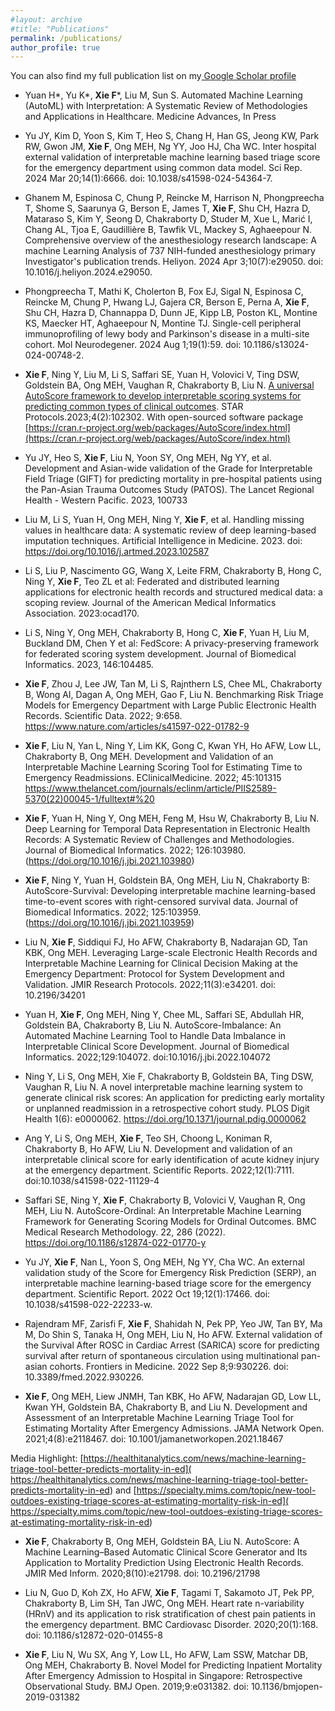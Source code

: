 ```yaml
---
#layout: archive
#title: "Publications"
permalink: /publications/
author_profile: true
---
```


You can also find my full publication list on my<a href="https://scholar.google.com/citations?user=_lCrZBkAAAAJ&hl=en"> Google Scholar profile</a>

-	Yuan H\*, Yu K\*, **Xie F**\*, Liu M, Sun S. Automated Machine Learning (AutoML) with Interpretation: A Systematic Review of Methodologies and Applications in Healthcare. Medicine Advances, In Press

-	Yu JY, Kim D, Yoon S, Kim T, Heo S, Chang H, Han GS, Jeong KW, Park RW, Gwon JM, **Xie F**, Ong MEH, Ng YY, Joo HJ, Cha WC. Inter hospital external validation of interpretable machine learning based triage score for the emergency department using common data model. Sci Rep. 2024 Mar 20;14(1):6666. doi: 10.1038/s41598-024-54364-7.

-	Ghanem M, Espinosa C, Chung P, Reincke M, Harrison N, Phongpreecha T, Shome S, Saarunya G, Berson E, James T, **Xie F**, Shu CH, Hazra D, Mataraso S, Kim Y, Seong D, Chakraborty D, Studer M, Xue L, Marić I, Chang AL, Tjoa E, Gaudillière B, Tawfik VL, Mackey S, Aghaeepour N. Comprehensive overview of the anesthesiology research landscape: A machine Learning Analysis of 737 NIH-funded anesthesiology primary Investigator's publication trends. Heliyon. 2024 Apr 3;10(7):e29050. doi: 10.1016/j.heliyon.2024.e29050.

-	Phongpreecha T, Mathi K, Cholerton B, Fox EJ, Sigal N, Espinosa C, Reincke M, Chung P, Hwang LJ, Gajera CR, Berson E, Perna A, **Xie F**, Shu CH, Hazra D, Channappa D, Dunn JE, Kipp LB, Poston KL, Montine KS, Maecker HT, Aghaeepour N, Montine TJ. Single-cell peripheral immunoprofiling of lewy body and Parkinson's disease in a multi-site cohort. Mol Neurodegener. 2024 Aug 1;19(1):59. doi: 10.1186/s13024-024-00748-2. 

- **Xie F**, Ning Y,  Liu M, Li S, Saffari SE, Yuan H, Volovici V, Ting DSW, Goldstein BA, Ong MEH, Vaughan R, Chakraborty B, Liu N. [A universal AutoScore framework to develop interpretable scoring systems for predicting common types of clinical outcomes](https://doi.org/10.1016/j.xpro.2023.102302). STAR Protocols.2023;4(2):102302.
With open-sourced software package [https://cran.r-project.org/web/packages/AutoScore/index.html](https://cran.r-project.org/web/packages/AutoScore/index.html)

- Yu JY, Heo S, **Xie F**, Liu N, Yoon SY, Ong MEH, Ng YY, et al. Development and Asian-wide validation of the Grade for Interpretable Field Triage (GIFT) for predicting mortality in pre-hospital patients using the Pan-Asian Trauma Outcomes Study (PATOS). The Lancet Regional Health - Western Pacific. 2023, 100733

- Liu M, Li S, Yuan H, Ong MEH, Ning Y, **Xie F**, et al. Handling missing values in healthcare data: A systematic review of deep learning-based imputation techniques. Artificial Intelligence in Medicine. 2023. doi: https://doi.org/10.1016/j.artmed.2023.102587 

- Li S, Liu P, Nascimento GG, Wang X, Leite FRM, Chakraborty B, Hong C, Ning Y, **Xie F**, Teo ZL et al: Federated and distributed learning applications for electronic health records and structured medical data: a scoping review. Journal of the American Medical Informatics Association. 2023:ocad170.

- Li S, Ning Y, Ong MEH, Chakraborty B, Hong C, **Xie F**, Yuan H, Liu M, Buckland DM, Chen Y et al: FedScore: A privacy-preserving framework for federated scoring system development. Journal of Biomedical Informatics. 2023, 146:104485.

- **Xie F**, Zhou J, Lee JW, Tan M, Li S, Rajnthern LS, Chee ML, Chakraborty B, Wong AI, Dagan A, Ong MEH, Gao F, Liu N. Benchmarking Risk Triage Models for Emergency Department with Large Public Electronic Health Records. Scientific Data. 2022; 9:658. https://www.nature.com/articles/s41597-022-01782-9 

- **Xie F**, Liu N, Yan L, Ning Y, Lim KK, Gong C, Kwan YH, Ho AFW, Low LL, Chakraborty B, Ong MEH. Development and Validation of an Interpretable Machine Learning Scoring Tool for Estimating Time to Emergency Readmissions. EClinicalMedicine. 2022; 45:101315
https://www.thelancet.com/journals/eclinm/article/PIIS2589-5370(22)00045-1/fulltext#%20 

- **Xie F**, Yuan H, Ning Y, Ong MEH, Feng M, Hsu W, Chakraborty B, Liu N. Deep Learning for Temporal Data Representation in Electronic Health Records: A Systematic Review of Challenges and Methodologies. Journal of Biomedical Informatics. 2022; 126:103980. (https://doi.org/10.1016/j.jbi.2021.103980) 

- **Xie F**, Ning Y, Yuan H, Goldstein BA, Ong MEH, Liu N, Chakraborty B: AutoScore-Survival: Developing interpretable machine learning-based time-to-event scores with right-censored survival data. Journal of Biomedical Informatics. 2022; 125:103959. (https://doi.org/10.1016/j.jbi.2021.103959) 

- Liu N, **Xie F**, Siddiqui FJ, Ho AFW, Chakraborty B, Nadarajan GD, Tan KBK, Ong MEH. Leveraging Large-scale Electronic Health Records and Interpretable Machine Learning for Clinical Decision Making at the Emergency Department: Protocol for System Development and Validation. JMIR Research Protocols. 2022;11(3):e34201. doi: 10.2196/34201 

- Yuan H, **Xie F**, Ong MEH, Ning Y, Chee ML, Saffari SE, Abdullah HR, Goldstein BA, Chakraborty B, Liu N. AutoScore-Imbalance: An Automated Machine Learning Tool to Handle Data Imbalance in Interpretable Clinical Score Development. Journal of Biomedical Informatics. 2022;129:104072. doi:10.1016/j.jbi.2022.104072

- Ning Y, Li S, Ong MEH, Xie F, Chakraborty B, Goldstein BA, Ting DSW, Vaughan R, Liu N. A novel interpretable machine learning system to generate clinical risk scores: An application for predicting early mortality or unplanned readmission in a retrospective cohort study. PLOS Digit Health 1(6): e0000062. https://doi.org/10.1371/journal.pdig.0000062

- Ang Y, Li S, Ong MEH, **Xie F**, Teo SH, Choong L, Koniman R, Chakraborty B, Ho AFW, Liu N. Development and validation of an interpretable clinical score for early identification of acute kidney injury at the emergency department. Scientific Reports. 2022;12(1):7111. doi:10.1038/s41598-022-11129-4

- Saffari SE, Ning Y, **Xie F**, Chakraborty B, Volovici V, Vaughan R, Ong MEH, Liu N. AutoScore-Ordinal: An Interpretable Machine Learning Framework for Generating Scoring Models for Ordinal Outcomes. BMC Medical Research Methodology. 22, 286 (2022). https://doi.org/10.1186/s12874-022-01770-y

- Yu JY, **Xie F**, Nan L, Yoon S, Ong MEH, Ng YY, Cha WC. An external validation study of the Score for Emergency Risk Prediction (SERP), an interpretable machine learning-based triage score for the emergency department. Scientific Report. 2022 Oct 19;12(1):17466. doi: 10.1038/s41598-022-22233-w.

- Rajendram MF, Zarisfi F, **Xie F**, Shahidah N, Pek PP, Yeo JW, Tan BY, Ma M, Do Shin S, Tanaka H, Ong MEH, Liu N, Ho AFW. External validation of the Survival After ROSC in Cardiac Arrest (SARICA) score for predicting survival after return of spontaneous circulation using multinational pan-asian cohorts. Frontiers in Medicine. 2022 Sep 8;9:930226. doi: 10.3389/fmed.2022.930226. 

- **Xie F**, Ong MEH, Liew JNMH, Tan KBK, Ho AFW, Nadarajan GD, Low LL, Kwan YH, Goldstein BA, Chakraborty B, and Liu N. Development and Assessment of an Interpretable Machine Learning Triage Tool for Estimating Mortality After Emergency Admissions. JAMA Network Open. 2021;4(8):e2118467. doi: 10.1001/jamanetworkopen.2021.18467 

Media Highlight: [https://healthitanalytics.com/news/machine-learning-triage-tool-better-predicts-mortality-in-ed]( https://healthitanalytics.com/news/machine-learning-triage-tool-better-predicts-mortality-in-ed) and [https://specialty.mims.com/topic/new-tool-outdoes-existing-triage-scores-at-estimating-mortality-risk-in-ed]( https://specialty.mims.com/topic/new-tool-outdoes-existing-triage-scores-at-estimating-mortality-risk-in-ed)

- **Xie F**, Chakraborty B, Ong MEH, Goldstein BA, Liu N. AutoScore: A Machine Learning–Based Automatic Clinical Score Generator and Its Application to Mortality Prediction Using Electronic Health Records. JMIR Med Inform. 2020;8(10):e21798. doi: 10.2196/21798 

- Liu N, Guo D, Koh ZX, Ho AFW, **Xie F**, Tagami T, Sakamoto JT, Pek PP, Chakraborty B, Lim SH, Tan JWC, Ong MEH. Heart rate n-variability (HRnV) and its application to risk stratification of chest pain patients in the emergency department. BMC Cardiovasc Disorder. 2020;20(1):168. doi: 10.1186/s12872-020-01455-8

- **Xie F**, Liu N, Wu SX, Ang Y, Low LL, Ho AFW, Lam SSW, Matchar DB, Ong MEH, Chakraborty B. Novel Model for Predicting Inpatient Mortality After Emergency Admission to Hospital in Singapore: Retrospective Observational Study. BMJ Open. 2019;9:e031382. doi: 10.1136/bmjopen-2019-031382


<script type='text/javascript' id='clustrmaps' src='//cdn.clustrmaps.com/map_v2.js?cl=ffffff&w=a&t=n&d=SR9i0Uh9A6tIKzWKYt4g09fw9zgVyVWZDVnK6e4-1Wc&co=ffffff&cmo=ffffff&cmn=ffffff'></script>


